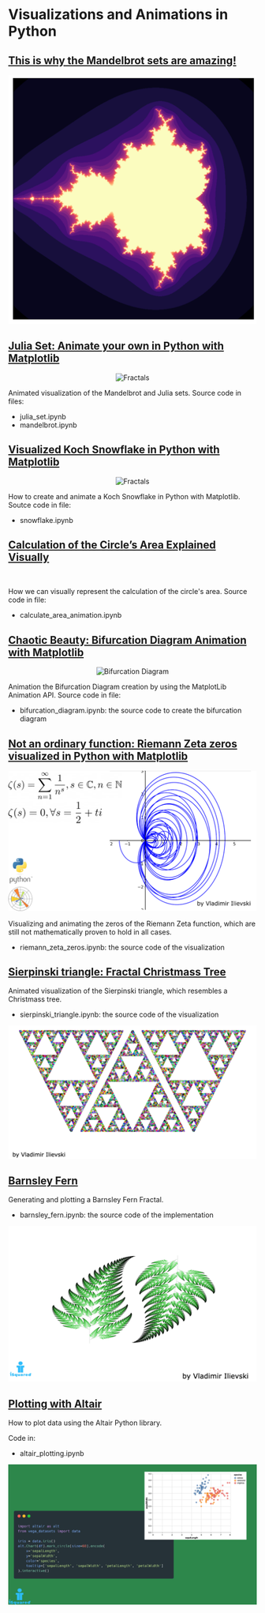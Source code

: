 # Visualizations and Animations in Python


## [This is why the Mandelbrot sets are amazing!](https://isquared.digital/visualizations/2020-06-11-mandelbrot/)

<center>
<img src="../assets/mandelbrot.png" alt="Fractals" />
</center>

## [Julia Set: Animate your own in Python with Matplotlib](https://isquared.digital/visualizations/2020-06-26-julia-set/)

<center>
<img src="../assets/animated_fractals_teaser.png" alt="Fractals" />
</center>

Animated visualization of the Mandelbrot and Julia sets. Source code in files:

- julia_set.ipynb
- mandelbrot.ipynb

## [Visualized Koch Snowflake in Python with Matplotlib](https://isquared.digital/visualizations/2020-06-15-koch-curve/)

<center>
<img src="../assets/koch_snowflake.png" alt="Fractals" />
</center>

How to create and animate a Koch Snowflake in Python with Matplotlib. Soutce code in file:

- snowflake.ipynb

## [Calculation of the Circle’s Area Explained Visually](https://isquared.digital/visualizations/2020-06-07-area-circle/)

<center>
<img src="../assets/calculate_circle_area.png" alt="" />
</center>

How we can visually represent the calculation of the circle's area. Source code in file:

- calculate_area_animation.ipynb


## [Chaotic Beauty: Bifurcation Diagram Animation with Matplotlib](https://ilievskiv.github.io/visualizations/2020-11-18-bufurcation-diagram/)

<center>
<img src="../assets/bifurcation.png" alt="Bifurcation Diagram" />
</center>

Animation the Bifurcation Diagram creation by using the MatplotLib Animation API. Source code in file:

- bifurcation_diagram.ipynb: the source code to create the bifurcation diagram

## [Not an ordinary function: Riemann Zeta zeros visualized in Python with Matplotlib](https://isquared.digital/visualizations/2021-02-25-riemann-zeta-zeros)

<center>
<img src="../assets/riemann_zeta_zeros.png" alt="Bifurcation Diagram" />
</center>

Visualizing and animating the zeros of the Riemann Zeta function, which are still not mathematically
proven to hold in all cases.

- riemann_zeta_zeros.ipynb: the source code of the visualization


## [Sierpinski triangle: Fractal Christmass Tree](https://isquared.digital/visualizations/2021-12-24-sierpinski-triangle/)

Animated visualization of the Sierpinski triangle, which resembles a Christmass tree.

- sierpinski_triangle.ipynb: the source code of the visualization

<center>
<img src="../assets/sierpinski_triangle_top_image.png" alt="Three Sierpinski triangles" />
</center>

## [Barnsley Fern](https://isquared.digital/visualizations/2023-01-13-barnsley-fern/)

Generating and plotting a Barnsley Fern Fractal.

- barnsley_fern.ipynb: the source code of the implementation

<center>
<img src="../assets/barnsley_fern_teaser.webp" alt="Two Barnsley Ferns opposite to each other" />
</center>

## [Plotting with Altair](https://isquared.digital/visualizations/2023-01-27-altair-plotting/)

How to plot data using the Altair Python library.

Code in:
- altair_plotting.ipynb

<center>
<img src="../assets/altair_iris_top_image.png" alt="Code and an interactive scatter plot" />
</center>